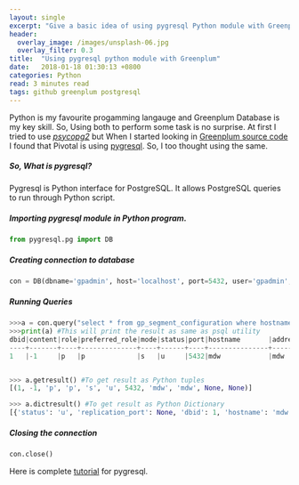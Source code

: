 ```yaml
---
layout: single
excerpt: "Give a basic idea of using pygresql Python module with Greenplum and PostgreSQL"
header:
  overlay_image: /images/unsplash-06.jpg
  overlay_filter: 0.3
title:  "Using pygresql python module with Greenplum"
date:   2018-01-18 01:30:13 +0800
categories: Python
read: 3 minutes read
tags: github greenplum postgresql
---
```


Python is my favourite progamming langauge and Greenplum Database is my key skill. So, Using both to perform some task is no surprise. At first I tried to use [_psycopg2_](http://initd.org/psycopg/) but When I started looking in [Greenplum source code](https://github.com/greenplum-db/gpdb) I found that Pivotal is using [pygresql](http://www.pygresql.org). So, I too thought using the same.

##### So, What is pygresql?
Pygresql is Python interface for PostgreSQL. It allows PostgreSQL queries to run through Python script.

##### Importing pygresql module in Python program.

```python
from pygresql.pg import DB
```

##### Creating connection to database

```python
con = DB(dbname='gpadmin', host='localhost', port=5432, user='gpadmin', passwd='changeme')
```

##### Running Queries

```python
>>>a = con.query("select * from gp_segment_configuration where hostname=mdw")
>>>print(a) #This will print the result as same as psql utility
dbid|content|role|preferred_role|mode|status|port|hostname       |address|replication_port|san_mounts
----+-------+----+--------------+----+------+----+---------------+-------+----------------+----------
1   |-1     |p   |p             |s   |u     |5432|mdw            |mdw    |                |


>>> a.getresult() #To get result as Python tuples
[(1, -1, 'p', 'p', 's', 'u', 5432, 'mdw', 'mdw', None, None)]

>>> a.dictresult() #To get result as Python Dictionary
[{'status': 'u', 'replication_port': None, 'dbid': 1, 'hostname': 'mdw', 'preferred_role': 'p', 'content': -1, 'role': 'p', 'mode': 's', 'address': 'mdw', 'san_mounts': None, 'port': 5432}]
```



##### Closing the connection

```python
con.close()
```

Here is complete [tutorial](http://www.pygresql.org/contents/tutorial.html) for pygresql.

